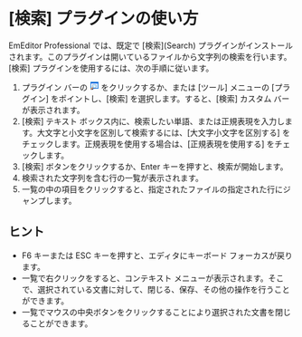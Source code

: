 # \[検索\] プラグインの使い方

EmEditor Professional では、既定で \[検索\](Search) プラグインがインストールされます。このプラグインは開いているファイルから文字列の検索を行います。\[検索\] プラグインを使用するには、次の手順に従います。

1. プラグイン バーの ![検索](../../images/plugin_search.gif) をクリックするか、または \[ツール\] メニューの \[プラグイン\] をポイントし、\[検索\] を選択します。すると、\[検索\] カスタム バーが表示されます。
2. \[検索\] テキスト ボックス内に、検索したい単語、または正規表現を入力します。大文字と小文字を区別して検索するには、\[大文字小文字を区別する\] をチェックします。正規表現を使用する場合は、\[正規表現を使用する\] をチェックします。
3. \[検索\] ボタンをクリックするか、Enter キーを押すと、検索が開始します。
4. 検索された文字列を含む行の一覧が表示されます。
5. 一覧の中の項目をクリックすると、指定されたファイルの指定された行にジャンプします。

## ヒント

- F6 キーまたは ESC キーを押すと、エディタにキーボード フォーカスが戻ります。
- 一覧で右クリックをすると、コンテキスト メニューが表示されます。そこで、選択されている文書に対して、閉じる、保存、その他の操作を行うことができます。
- 一覧でマウスの中央ボタンをクリックすることにより選択された文書を閉じることができます。